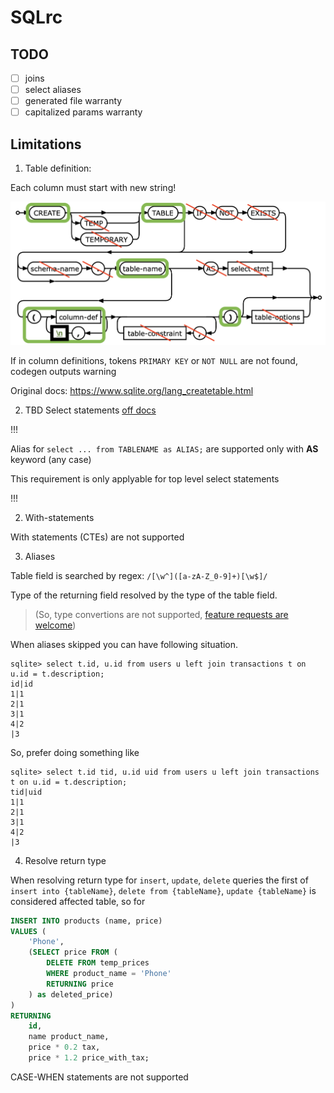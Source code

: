 # SQLrc

## TODO

- [ ] joins
- [ ] select aliases
- [ ] generated file warranty
- [ ] capitalized params warranty

## Limitations

1. Table definition:

Each column must start with new string!

![create-table-stmt](./docs/images/create-table-stmt.png)

If in column definitions, tokens `PRIMARY KEY` or `NOT NULL`
are not found, codegen outputs warning

Original docs: <https://www.sqlite.org/lang_createtable.html>


2. TBD Select statements
[off docs](https://www.sqlite.org/lang_select.html)

!!!

Alias for `select ... from TABLENAME as ALIAS;` are supported only with __**AS**__ keyword (any case)

This requirement is only applyable for top level select statements

!!!

2. With-statements

With statements (CTEs) are not supported

3. Aliases

Table field is searched by regex: `/[\w^]([a-zA-Z_0-9]+)[\w$]/`

Type of the returning field resolved by the type of the table field.

> (So, type convertions are not supported, [feature requests are welcome](https://github.com/readyyyk/sqlrc/issues/new?template=Blank+issue))

When aliases skipped you can have following situation.

```
sqlite> select t.id, u.id from users u left join transactions t on u.id = t.description;
id|id
1|1
2|1
3|1
4|2
|3
```

So, prefer doing something like

```
sqlite> select t.id tid, u.id uid from users u left join transactions t on u.id = t.description;
tid|uid
1|1
2|1
3|1
4|2
|3
```

4. Resolve return type

When resolving return type for `insert`, `update`, `delete` queries the first of `insert into {tableName}`, `delete from {tableName}`, `update {tableName}` is considered affected table, so for
```sql
INSERT INTO products (name, price)
VALUES (
    'Phone',
    (SELECT price FROM (
        DELETE FROM temp_prices 
        WHERE product_name = 'Phone'
        RETURNING price
    ) as deleted_price)
)
RETURNING 
    id,
    name product_name,
    price * 0.2 tax,
    price * 1.2 price_with_tax;
```

CASE-WHEN statements are not supported
